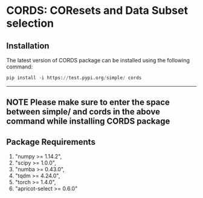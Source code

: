 # CORDS: COResets and Data Subset selection

## Installation
The latest version of  CORDS package can be installed using the following command:

```python
pip install -i https://test.pypi.org/simple/ cords
```
---
**NOTE**
Please make sure to enter the space between simple/ and cords in the above command while installing CORDS package
---

## Package Requirements
1) "numpy >= 1.14.2",
2) "scipy >= 1.0.0",
3) "numba >= 0.43.0",
4) "tqdm >= 4.24.0",
5) "torch >= 1.4.0",
6) "apricot-select >= 0.6.0"

